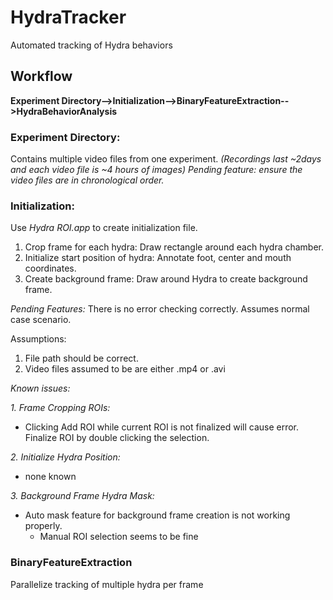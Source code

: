 # HydraTracker
Automated tracking of Hydra behaviors



## Workflow

**Experiment Directory-->Initialization-->BinaryFeatureExtraction-->HydraBehaviorAnalysis**

### Experiment Directory:

Contains multiple video files from one experiment. *(Recordings last ~2days and each video file is ~4 hours of images)*
*Pending feature: ensure the video files are in chronological order.*

### Initialization:

Use *Hydra ROI.app* to create initialization file.
1. Crop frame for each hydra: Draw rectangle around each hydra chamber.
2. Initialize start position of hydra: Annotate foot, center and mouth coordinates.
3. Create background frame: Draw around Hydra to create background frame.

*Pending Features:*
There is no error checking correctly. Assumes normal case scenario.

Assumptions:
1. File path should be correct.
2. Video files assumed to be are either .mp4 or .avi

*Known issues:*

*1. Frame Cropping ROIs:*
   - Clicking Add ROI while current ROI is not finalized will cause error. Finalize ROI by double clicking the selection.
	 
*2. Initialize Hydra Position:*
   - none known
	 
*3. Background Frame Hydra Mask:*
   - Auto mask feature for background frame creation is not working properly.
	 - Manual ROI selection seems to be fine
	 
### BinaryFeatureExtraction

Parallelize tracking of multiple hydra per frame
